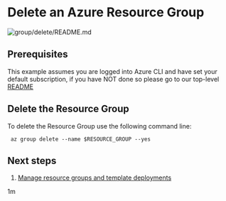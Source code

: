 
# Delete an Azure Resource Group

![group/delete/README.md](https://github.com/manorrock/azure-examples/workflows/group/delete/README.md/badge.svg)

## Prerequisites

This example assumes you are logged into Azure CLI and have set your default
subscription, if you have NOT done so please go to our top-level
[README](../..)

## Delete the Resource Group

To delete the Resource Group use the following command line:

<!-- workflow.cron(0 2 * * 0) -->
<!-- workflow.include(../create/README.md) -->

```shell
 az group delete --name $RESOURCE_GROUP --yes
```

<!-- workflow.directOnly()
export RESULT=$(az group show --name $RESOURCE_GROUP --output tsv --query name)
if [[ "$RESULT" == "$RESOURCE_GROUP" ]]; then
  exit 1
fi
  -->

## Next steps

1. [Manage resource groups and template deployments](https://docs.microsoft.com/en-us/cli/azure/group)

1m
